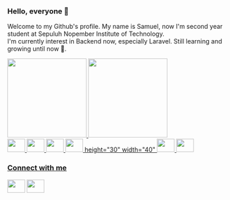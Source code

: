 ### Hello, everyone 👋

Welcome to my Github's profile.
My name is Samuel, now I'm second year student at Sepuluh Nopember Institute of Technology.
<br/>
I'm currently interest in Backend now, especially Laravel. Still learning and growing until now 🎉.
<br />

<div>
  <a href="https://beacons.ai/samuelsih">
    <img height="180cm" src="https://github-readme-stats.vercel.app/api?username=samuelsih&show_icons=true&theme=dark"/>
    <img height="180cm" src="https://github-readme-stats.vercel.app/api/top-langs/?username=samuelsih&layout=compact&langs_count=16&theme=dark"/>
</div>
  
<div>
  <img height="30" width="40" src="https://cdn.jsdelivr.net/gh/devicons/devicon/icons/laravel/laravel-plain.svg" />
  <img height="30" width="40" src="https://cdn.jsdelivr.net/gh/devicons/devicon/icons/html5/html5-original.svg" />
  <img height="30" width="40" src="https://cdn.jsdelivr.net/gh/devicons/devicon/icons/css3/css3-original.svg" />
  <img height="30" width="40" src="https://cdn.jsdelivr.net/gh/devicons/devicon/icons/javascript/javascript-original.svg" /> height="30" width="40"
  <img height="30" width="40" src="https://cdn.jsdelivr.net/gh/devicons/devicon/icons/c/c-original.svg" />
  <img height="30" width="40" src="https://cdn.jsdelivr.net/gh/devicons/devicon/icons/cplusplus/cplusplus-original.svg" />
</div>

<div>
  <h3 align="left">Connect with me</h3>
  <p align="left">
  <a href="https://www.linkedin.com/in/samuelsihotang" target="blank"><img align="center" src="https://cdn.jsdelivr.net/npm/simple-icons@3.0.1/icons/linkedin.svg" alt="" height="30" width="40" /></a>
  <a href="https://www.instagram.com/rnsamuel_" target="blank"><img align="center" src="https://cdn.jsdelivr.net/npm/simple-icons@3.0.1/icons/instagram.svg" alt="" height="30" width="40"/></a>
  </p>  
</div>





